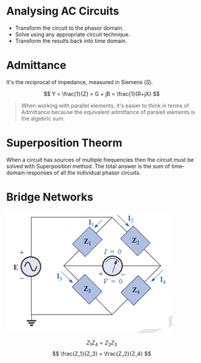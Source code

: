 # Analysing AC Circuits
- Transform the circuit to the phasor domain.
- Solve using any appropriate circuit technique.
- Transform the results back into time domain.

# Admittance
It's the reciprocal of impedance, measured in Siemens ($S$).

$$ Y = \frac{1}{Z} = G + jB = \frac{1}{R+jX} $$

> When working with parallel elements, it's easier to think in terms of Admittance because the equivalent admittance of paralell elements is the algebric sum.

# Superposition Theorm
When a circuit has sources of multiple frequencies then the circuit must be solved with Superposition method. The total answer is the sum of time-domain responses of all the individual phasor circuits. 

# Bridge Networks

![picture 1](assets/lecture3-bridgenetwork.png)  

$$ Z_1 Z_4 = Z_2 Z_3 $$
$$ \frac{Z_1}{Z_3} = \frac{Z_2}{Z_4} $$